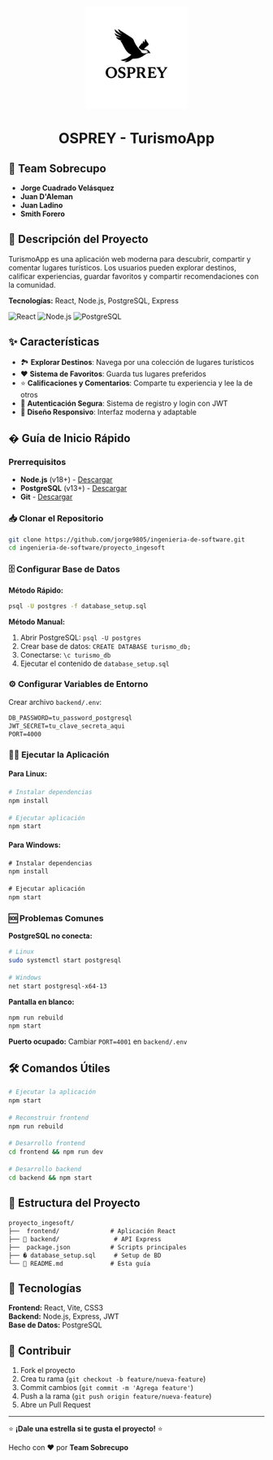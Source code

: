 <div align="center">
  
<img src="https://raw.githubusercontent.com/jorge9805/ingenieria-de-software/refs/heads/main/proyecto_ingesoft/assets/osprey-logo.png" alt="OSPREY Logo" width="200">

# OSPREY - TurismoApp


</div>

## 👥 Team Sobrecupo

- **Jorge Cuadrado Velásquez**
- **Juan D'Aleman**
- **Juan Ladino** 
- **Smith Forero**

## 📝 Descripción del Proyecto

TurismoApp es una aplicación web moderna para descubrir, compartir y comentar lugares turísticos. Los usuarios pueden explorar destinos, calificar experiencias, guardar favoritos y compartir recomendaciones con la comunidad.

**Tecnologías:** React, Node.js, PostgreSQL, Express

![React](https://img.shields.io/badge/React-18-61DAFB?style=for-the-badge&logo=react)
![Node.js](https://img.shields.io/badge/Node.js-18+-339933?style=for-the-badge&logo=node.js)
![PostgreSQL](https://img.shields.io/badge/PostgreSQL-13+-336791?style=for-the-badge&logo=postgresql)

## ✨ Características

- 🏞️ **Explorar Destinos**: Navega por una colección de lugares turísticos
- ❤️ **Sistema de Favoritos**: Guarda tus lugares preferidos
- ⭐ **Calificaciones y Comentarios**: Comparte tu experiencia y lee la de otros
- 🔐 **Autenticación Segura**: Sistema de registro y login con JWT
- 📱 **Diseño Responsivo**: Interfaz moderna y adaptable

## � Guía de Inicio Rápido

### Prerrequisitos
- **Node.js** (v18+) - [Descargar](https://nodejs.org/)
- **PostgreSQL** (v13+) - [Descargar](https://www.postgresql.org/download/)
- **Git** - [Descargar](https://git-scm.com/)

### 📥 Clonar el Repositorio

```bash
git clone https://github.com/jorge9805/ingenieria-de-software.git
cd ingenieria-de-software/proyecto_ingesoft
```

### 🗄️ Configurar Base de Datos

**Método Rápido:**
```bash
psql -U postgres -f database_setup.sql
```

**Método Manual:**
1. Abrir PostgreSQL: `psql -U postgres`
2. Crear base de datos: `CREATE DATABASE turismo_db;`
3. Conectarse: `\c turismo_db`
4. Ejecutar el contenido de `database_setup.sql`

### ⚙️ Configurar Variables de Entorno

Crear archivo `backend/.env`:
```env
DB_PASSWORD=tu_password_postgresql
JWT_SECRET=tu_clave_secreta_aqui
PORT=4000
```

### 🏃‍♂️ Ejecutar la Aplicación

#### Para Linux:
```bash
# Instalar dependencias
npm install

# Ejecutar aplicación
npm start
```

#### Para Windows:
```cmd
# Instalar dependencias
npm install

# Ejecutar aplicación
npm start
```

### 🆘 Problemas Comunes

**PostgreSQL no conecta:**
```bash
# Linux
sudo systemctl start postgresql

# Windows
net start postgresql-x64-13
```

**Pantalla en blanco:**
```bash
npm run rebuild
npm start
```

**Puerto ocupado:**
Cambiar `PORT=4001` en `backend/.env`

## 🛠️ Comandos Útiles

```bash
# Ejecutar la aplicación
npm start

# Reconstruir frontend
npm run rebuild

# Desarrollo frontend
cd frontend && npm run dev

# Desarrollo backend
cd backend && npm start
```

## 📁 Estructura del Proyecto

```
proyecto_ingesoft/
├──  frontend/              # Aplicación React
├── 📁 backend/               # API Express
├──  package.json           # Scripts principales
├── � database_setup.sql     # Setup de BD
└── 📄 README.md             # Esta guía
```

## 🎨 Tecnologías

**Frontend:** React, Vite, CSS3  
**Backend:** Node.js, Express, JWT  
**Base de Datos:** PostgreSQL  

## 🤝 Contribuir

1. Fork el proyecto
2. Crea tu rama (`git checkout -b feature/nueva-feature`)
3. Commit cambios (`git commit -m 'Agrega feature'`)
4. Push a la rama (`git push origin feature/nueva-feature`)
5. Abre un Pull Request

---

⭐ **¡Dale una estrella si te gusta el proyecto!** ⭐

Hecho con ❤️ por **Team Sobrecupo**
